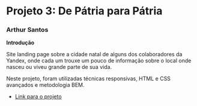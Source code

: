# Projeto 3: De Pátria para Pátria

### Arthur Santos

**Introdução**

Site landing page sobre a cidade natal de alguns dos colaboradores da Yandex, onde cada um trouxe um pouco de informação sobre o local onde nasceu ou viveu grande parte de sua vida.

Neste projeto, foram utilizadas técnicas responsivas, HTML e CSS avançados e metodologia BEM.

- [Link para o projeto](https://www.figma.com/file/1zCYcflj6BJx5VqOvXU9nb/Sprint-3-From-Homeland-to-Homeland-desktop-mobile?node-id=0%3A1)
